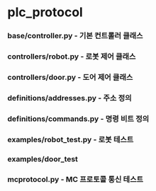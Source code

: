 # plc_protocol


### base/controller.py - 기본 컨트롤러 클래스
### controllers/robot.py - 로봇 제어 클래스
### controllers/door.py - 도어 제어 클래스
### definitions/addresses.py - 주소 정의
### definitions/commands.py - 명령 비트 정의
### examples/robot_test.py - 로봇 테스트
### examples/door_test
### mcprotocol.py - MC 프로토콜 통신 테스트